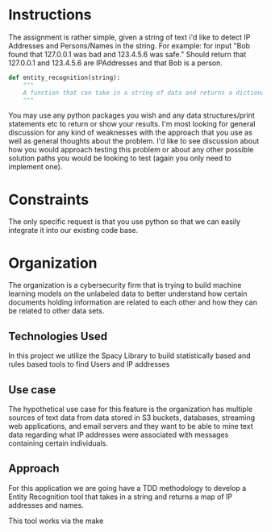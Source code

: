 # Instructions 

The assignment is rather simple, given a string of text i'd like to detect IP Addresses and Persons/Names in the string. For example: for input "Bob found that 127.0.0.1 was bad and 123.4.5.6 was safe." Should return that 127.0.0.1 and 123.4.5.6 are IPAddresses and that Bob is a person. 

```python 
def entity_recognition(string):
    """
    A function that can take in a string of data and returns a dictionary of entities labeled as either people or IP addresses 
    """
```

You may use any python packages you wish and any data structures/print statements etc to return or show your results. I'm most looking for general discussion for any kind of weaknesses with the approach that you use as well as general thoughts about the problem. I'd like to see discussion about how you would approach testing this problem or about any other possible solution paths you would be looking to test (again you only need to implement one).

# Constraints 

The only specific request is that you use python so that we can easily integrate it into our existing code base. 

# Organization

The organization is a cybersecurity firm that is trying to build machine learning models on the unlabeled data to better understand how certain documents holding information are related to each other and how they can be related to other data sets. 

## Technologies Used

In this project we utilize the Spacy Library to build statistically based and rules based tools to find Users and IP addresses 

## Use case 

The hypothetical use case for this feature is the organization has multiple sources of text data from data stored in S3 buckets, databases, streaming web applications, and email servers and they want to be able to mine text data regarding what IP addresses were associated with messages containing certain individuals. 

## Approach 

For this application we are going have a TDD methodology to develop a Entity Recognition tool that takes in a string and returns a map of IP addresses and names. 

This tool works via the make 